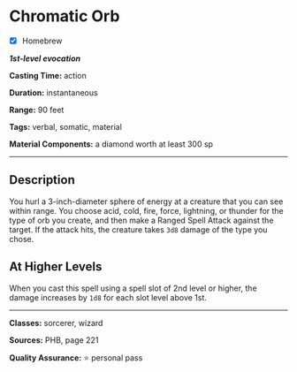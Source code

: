 # Chromatic Orb

- [x] Homebrew

***1st-level evocation***

**Casting Time:** action

**Duration:** instantaneous

**Range:** 90 feet

**Tags:** verbal, somatic, material

**Material Components:** a diamond worth at least 300 sp

---

## Description
You hurl a 3-inch-diameter sphere of energy at a creature that you can see within range.
You choose acid, cold, fire, force, lightning, or thunder for the type of orb you create, and then make a Ranged Spell Attack against the target.
If the attack hits, the creature takes `3d8` damage of the type you chose.

## At Higher Levels
When you cast this spell using a spell slot of 2nd level or higher, the damage increases by `1d8` for each slot level above 1st.

---

**Classes:** sorcerer, wizard

**Sources:** PHB, page 221

**Quality Assurance:** :star: personal pass
